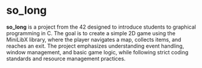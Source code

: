 # so_long

**so_long** is a project from the 42  designed to introduce students to graphical programming in C. The goal is to create a simple 2D game using the MiniLibX library, where the player navigates a map, collects items, and reaches an exit. The project emphasizes understanding event handling, window management, and basic game logic, while following strict coding standards and resource management practices.